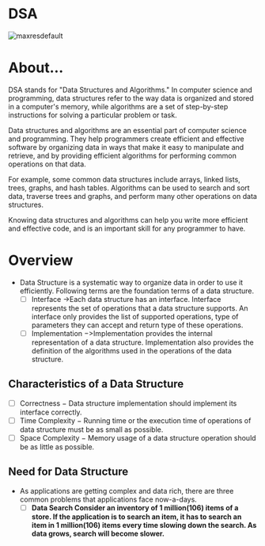 # DSA

![maxresdefault](https://user-images.githubusercontent.com/70604119/236719179-35e83396-2c89-43d3-9ab7-8390ceb49ece.jpg)

<h1>About...</h1>
<p>
DSA stands for "Data Structures and Algorithms." In computer science and programming, data structures refer to the way data is organized and stored in a computer's memory, while algorithms are a set of step-by-step instructions for solving a particular problem or task.

Data structures and algorithms are an essential part of computer science and programming. They help programmers create efficient and effective software by organizing data in ways that make it easy to manipulate and retrieve, and by providing efficient algorithms for performing common operations on that data.

For example, some common data structures include arrays, linked lists, trees, graphs, and hash tables. Algorithms can be used to search and sort data, traverse trees and graphs, and perform many other operations on data structures.

Knowing data structures and algorithms can help you write more efficient and effective code, and is an important skill for any programmer to have.</p>

# Overview

- Data Structure is a systematic way to organize data in order to use it efficiently.   Following terms are the foundation terms of a data structure.
  - [ ] Interface ->Each data structure has an interface. Interface    represents the set of operations that a data structure supports. An interface only provides the list of supported operations, type of parameters they can accept and return type of these operations.
  - [ ] Implementation −>Implementation provides the internal representation of a data structure. Implementation also provides the definition of the algorithms used in the operations of the data structure.

## Characteristics of a Data Structure

  - [ ] Correctness − Data structure implementation should implement its interface correctly.
  - [ ] Time Complexity − Running time or the execution time of operations of data structure must be as small as possible.
  - [ ] Space Complexity − Memory usage of a data structure operation should be as little as possible.

## Need for Data Structure

- As applications are getting complex and data rich, there are three common problems that applications face now-a-days.
  - [ ] <strong>Data Search<strong> Consider an inventory of 1 million(106) items of a store. If the application is to search an item, it has to search an item in 1 million(106) items every time slowing down the search. As data grows, search will become slower.
